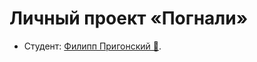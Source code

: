 # Личный проект «Погнали»

* Студент: [Филипп Пригонский 👾](https://up.htmlacademy.ru/adaptive/21/user/1453877).
